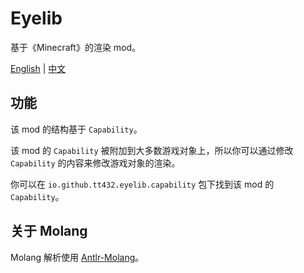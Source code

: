 # Eyelib

基于《Minecraft》的渲染 mod。

[English](README.md) | [中文](README.cn.md)

## 功能

该 mod 的结构基于 `Capability`。

该 mod 的 `Capability` 被附加到大多数游戏对象上，所以你可以通过修改 `Capability` 的内容来修改游戏对象的渲染。

你可以在 `io.github.tt432.eyelib.capability` 包下找到该 mod 的 `Capability`。

## 关于 Molang

Molang 解析使用 [Antlr-Molang](https://github.com/TT432/antlr-molang)。